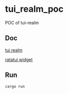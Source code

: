 # tui_realm_poc
POC of tui-realm

## Doc

[tui realm](https://github.com/veeso/tui-realm/)

[ratatui widget](https://ratatui.rs/showcase/widgets/)

## Run 

    cargo run